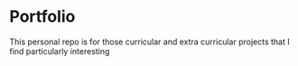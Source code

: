 # Portfolio
This personal repo is for those curricular and extra curricular projects that I find particularly interesting  
